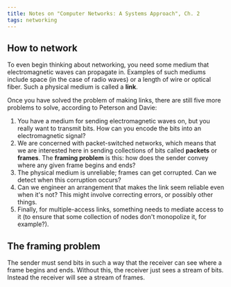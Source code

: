 ```yaml
---
title: Notes on "Computer Networks: A Systems Approach", Ch. 2
tags: networking
---
```


## How to network

To even begin thinking about networking, you need some medium that electromagnetic waves can propagate in. Examples of such mediums include space (in the case of radio waves) or a length of wire or optical fiber. Such a physical medium is called a **link**.

Once you have solved the problem of making links, there are still five more problems to solve, according to Peterson and Davie:

 1. You have a medium for sending electromagnetic waves on, but you really want to transmit bits. How can you encode the bits into an electromagnetic signal?
 2. We are concerned with packet-switched networks, which means that we are interested here in sending collections of bits called **packets** or **frames**. The **framing problem** is this: how does the sender convey where any given frame begins and ends?
 3. The physical medium is unreliable; frames can get corrupted. Can we detect when this corruption occurs?
 4. Can we engineer an arrangement that makes the link seem reliable even when it's not? This might involve correcting errors, or possibly other things.
 5. Finally, for multiple-access links, something needs to mediate access to it (to ensure that some collection of nodes don't monopolize it, for example?).


## The framing problem

The sender must send bits in such a way that the receiver can see where a frame begins and ends. Without this, the receiver just sees a stream of bits. Instead the receiver will see a stream of frames.
